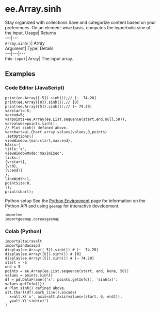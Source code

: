  
#  ee.Array.sinh 
Stay organized with collections  Save and categorize content based on your preferences. 
On an element-wise basis, computes the hyperbolic sine of the input. Usage| Returns  
---|---  
`Array.sinh()`| Array  
Argument| Type| Details  
---|---|---  
this: `input`| Array| The input array.  
## Examples
### Code Editor (JavaScript)
```
print(ee.Array([-5]).sinh());// [~ -74.20]
print(ee.Array([0]).sinh());// [0]
print(ee.Array([5]).sinh());// [~ 74.20]
varstart=-5;
varend=5;
varpoints=ee.Array(ee.List.sequence(start,end,null,50));
varvalues=points.sinh();
// Plot sinh() defined above.
varchart=ui.Chart.array.values(values,0,points)
.setOptions({
viewWindow:{min:start,max:end},
hAxis:{
title:'x',
viewWindowMode:'maximized',
ticks:[
{v:start},
{v:0},
{v:end}]
},
lineWidth:1,
pointSize:0,
});
print(chart);
```

Python setup
See the [ Python Environment](https://developers.google.com/earth-engine/guides/python_install) page for information on the Python API and using `geemap` for interactive development.
```
importee
importgeemap.coreasgeemap
```

### Colab (Python)
```
importaltairasalt
importpandasaspd
display(ee.Array([-5]).sinh()) # [~ -74.20]
display(ee.Array([0]).sinh()) # [0]
display(ee.Array([5]).sinh()) # [~ 74.20]
start = -5
end = 5
points = ee.Array(ee.List.sequence(start, end, None, 50))
values = points.sinh()
df = pd.DataFrame({'x': points.getInfo(), 'sinh(x)': values.getInfo()})
# Plot sinh() defined above.
alt.Chart(df).mark_line().encode(
  x=alt.X('x', axis=alt.Axis(values=[start, 0, end])),
  y=alt.Y('sinh(x)')
)
```

